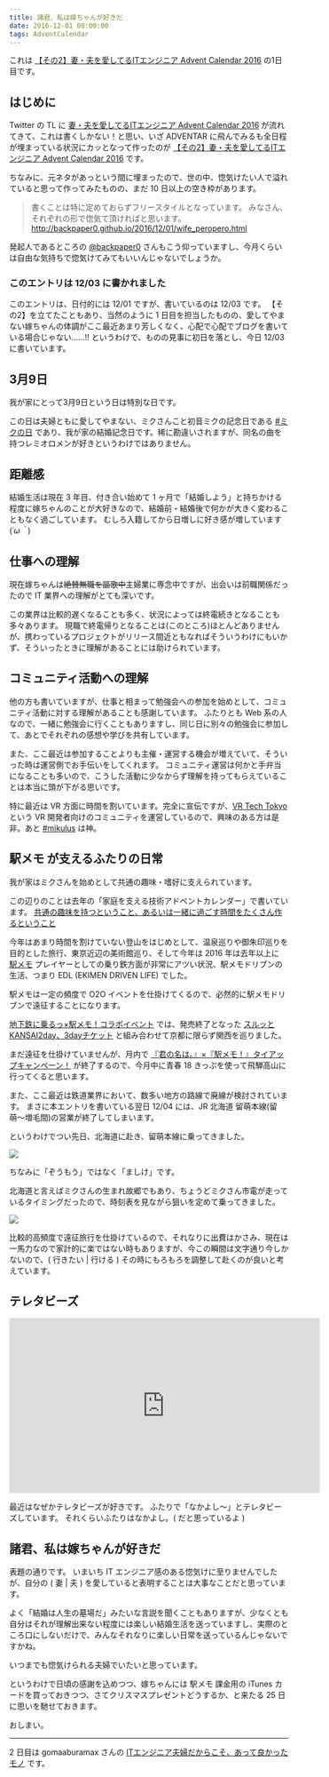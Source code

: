 ```yaml
---
title: 諸君、私は嫁ちゃんが好きだ
date: 2016-12-01 00:00:00
tags: AdventCalendar
---
```


これは [【その2】妻・夫を愛してるITエンジニア Advent Calendar 2016](http://www.adventar.org/calendars/1559) の1日目です。

<!-- more -->

## はじめに

Twitter の TL に [妻・夫を愛してるITエンジニア Advent Calendar 2016](http://www.adventar.org/calendars/1480) が流れてきて、これは書くしかない！と思い、いざ ADVENTAR に飛んでみるも全日程が埋まっている状況にカッとなって作ったのが [【その2】妻・夫を愛してるITエンジニア Advent Calendar 2016](http://www.adventar.org/calendars/1559) です。

ちなみに、元ネタがあっという間に埋まったので、世の中、惚気けたい人で溢れていると思って作ってみたものの、まだ 10 日以上の空き枠があります。

> 書くことは特に定めておらずフリースタイルとなっています。 みなさん、それぞれの形で惚気て頂ければと思います。
http://backpaper0.github.io/2016/12/01/wife_peropero.html

発起人であるところの [@backpaper0](https://twitter.com/backpaper0) さんもこう仰っていますし、今月くらいは自由な気持ちで惚気けてみてもいいんじゃないでしょうか。


### このエントリは 12/03 に書かれました

このエントリは、日付的には 12/01 ですが、書いているのは 12/03 です。
【その2】を立てたこともあり、当然のように 1 日目を担当したものの、愛してやまない嫁ちゃんの体調がここ最近あまり芳しくなく、心配で心配でブログを書いている場合じゃない……!!
というわけで、ものの見事に初日を落とし、今日 12/03 に書いています。

## 3月9日

我が家にとって3月9日という日は特別な日です。

この日は夫婦ともに愛してやまない、ミクさんこと初音ミクの記念日である [#ミクの日](https://twitter.com/hashtag/ミクの日) であり、我が家の結婚記念日です。稀に勘違いされますが、同名の曲を持つレミオロメンが好きというわけではありません。

## 距離感

結婚生活は現在 3 年目、付き合い始めて 1 ヶ月で「結婚しよう」と持ちかける程度に嫁ちゃんのことが大好きなので、結婚前・結婚後で何かが大きく変わることもなく過ごしています。
むしろ入籍してから日増しに好き感が増しています(*´ω｀*)

## 仕事への理解

現在嫁ちゃんは~~絶賛無職を謳歌中~~主婦業に専念中ですが、出会いは前職関係だったので IT 業界への理解がとても深いです。

この業界は比較的遅くなることも多く、状況によっては終電続きとなることも多々あります。
現職で終電帰りとなることは(このところ)ほとんどありませんが、携わっているプロジェクトがリリース間近ともなればそういうわけにもいかず、そういったときに理解があることには助けられています。

## コミュニティ活動への理解

他の方も書いていますが、仕事と相まって勉強会への参加を始めとして、コミュニティ活動に対する理解があることも感謝しています。
ふたりとも Web 系の人なので、一緒に勉強会に行くこともありますし、同じ日に別々の勉強会に参加して、あとでそれぞれの感想や学びを共有しています。

また、ここ最近は参加することよりも主催・運営する機会が増えていて、そういった時は運営側でお手伝いをしてくれます。
コミュニティ運営は何かと手弁当になることも多いので、こうした活動に少なからず理解を持ってもらえていることは本当に頭が下がる思いです。

特に最近は VR 方面に時間を割いています。完全に宣伝ですが、[VR Tech Tokyo](https://vrtokyo.connpass.com) という VR 開発者向けのコミュニティを運営しているので、興味のある方は是非。あと [#mikulus](https://twitter.com/hashtag/mikulus) は神。

## 駅メモ が支えるふたりの日常

我が家はミクさんを始めとして共通の趣味・嗜好に支えられています。

この辺りのことは去年の「家庭を支える技術アドベントカレンダー」で書いています。
[共通の趣味を持つということ、あるいは一緒に過ごす時間をたくさん作るということ](https://ikkou.jp/advent-calendar-2015-technologies-to-support-home/)

今年はあまり時間を割けていない登山をはじめとして、温泉巡りや御朱印巡りを目的とした旅行、東京近辺の美術館巡り、そして今年は 2016 年は去年以上に [駅メモ](https://ekimemo.com) プレイヤーとしての乗り鉄方面が非常にアツい状況、駅メモドリブンの生活、つまり EDL (EKIMEN DRIVEN LIFE) でした。

駅メモは一定の頻度で O2O イベントを仕掛けてくるので、必然的に駅メモドリブンで遠征することになります。

[地下鉄に乗るっ×駅メモ！コラボイベント](https://ekimemo.com/news/20160912150000_1/) では、発売終了となった [スルッとKANSAI2day、3dayチケット](http://www.surutto.com/tickets/ticket_3day2day.php) と組み合わせて京都に限らず関西を巡りました。

まだ遠征を仕掛けていませんが、月内で [『君の名は。』×『駅メモ！』タイアップキャンペーン！](https://ekimemo.com/campaign/kiminona/) が終了するので、今月中に青春 18 きっぷを使って飛騨高山に行ってくると思います。

また、ここ最近は鉄道業界において、数多い地方の路線で廃線が検討されています。
まさに本エントリを書いている翌日 12/04 には、JR 北海道 留萌本線(留萌〜増毛間)の営業が終了してしまいます。

というわけでつい先日、北海道に赴き、留萌本線に乗ってきました。

![](/img/20161201/IMG_2095.JPG)

ちなみに「ぞうもう」ではなく「ましけ」です。

北海道と言えばミクさんの生まれ故郷でもあり、ちょうどミクさん市電が走っているタイミングだったので、時刻表を見ながら狙いを定めて乗ってきました。

![](/img/20161201/IMG_2236.JPG)

比較的高頻度で遠征旅行を仕掛けているので、それなりに出費はかさみ、現在は一馬力なので家計的に楽ではない時もありますが、今この瞬間は文字通り今しかないので、( 行きたい | 行ける ) その時にもろもろを調整して赴くのが良いと考えています。

## テレタビーズ

<iframe width="560" height="315" src="https://www.youtube.com/embed/Oe-FBoxiZzA" frameborder="0" allowfullscreen></iframe>

最近はなぜかテレタビーズが好きです。
ふたりで「なかよし～」とテレタビーズしています。
それくらいふたりはなかよし。( だと思っているよ )

## 諸君、私は嫁ちゃんが好きだ

表題の通りです。
いまいち IT エンジニア感のある惚気けに至りませんでしたが、自分の ( 妻 | 夫 ) を愛していると表明することは大事なことだと思っています。

よく「結婚は人生の墓場だ」みたいな言説を聞くこともありますが、少なくとも自分はそれが理解出来ない程度には楽しい結婚生活を送っていますし、実際のところ口にしないだけで、みんなそれなりに楽しい日常を送っているんじゃないですかね。

いつまでも惚気けられる夫婦でいたいと思っています。

というわけで日頃の感謝を込めつつ、嫁ちゃんには 駅メモ 課金用の iTunes カードを買っておきつつ、さてクリスマスプレゼントどうするか、と来たる 25 日に思いを馳せておきます。

おしまい。

---

2 日目は gomaaburamax さんの [ITエンジニア夫婦だからこそ、あって良かったモノ](http://gomayumax.hatenablog.com/entry/2016/12/02/222320) です。
